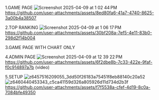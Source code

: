 


1.GAME PAGE
![Screenshot 2025-04-09 at 1 02 44 PM](https://github.com/user-attachments/assets/02cd7f19-c611-4aa6-aa08-ed86ec1ca2fa)
https://github.com/user-attachments/assets/8ed80fa6-41a7-4740-8625-3a00b4a38507

2.TOP RANKING 
![Screenshot 2025-04-09 at 1 06 17 PM](https://github.com/user-attachments/assets/dbb56c49-2275-4858-b089-5fe620b6e2aa)
https://github.com/user-attachments/assets/30bf208a-7ef5-4e11-83b0-298d2f14b004


3.GAME PAGE WITH CHART ONLY


4.ADMIN PAGE
![Screenshot 2025-04-09 at 12 39 22 PM](https://github.com/user-attachments/assets/3329e7e7-2550-42eb-b5ab-9e09ce00fcff)
https://github.com/user-attachments/assets/6f2dbe8b-7c33-422e-9faf-f0c914897a7b (video) 

5.SETUP
![z6457516209055_3dd50f26183a75451f8eb88140c20a52](https://github.com/user-attachments/assets/d1aed398-add2-47d1-8a72-3f07aa7c2018)
![z6460440453343_c5ca41159d326a805926d11d734d2b3f](https://github.com/user-attachments/assets/8a82ce35-d733-4bc2-bc85-f6b91e53b50e)
https://github.com/user-attachments/assets/f7f5538a-cfef-4d19-8c0a-7084bfe49350



